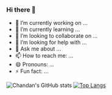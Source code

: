 ### Hi there 👋


- 🔭 I’m currently working on ...
- 🌱 I’m currently learning ...
- 👯 I’m looking to collaborate on ...
- 🤔 I’m looking for help with ...
- 💬 Ask me about ...
- 📫 How to reach me: ...
- 😄 Pronouns: ...
- ⚡ Fun fact: ...

![Chandan's GitHub stats](https://github-readme-stats.vercel.app/api?username=Mr-Manna&count_private=true&hide=contribs&show_icons=true)  [![Top Langs](https://github-readme-stats.vercel.app/api/top-langs/?username=Mr-Manna&layout=compact)](https://github.com/anuraghazra/github-readme-stats)


